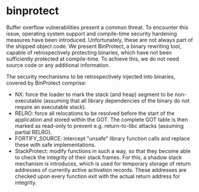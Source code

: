 binprotect
==========

Buffer overflow vulnerabilities present a common threat. To encounter this
issue, operating system support and compile-time security hardening measures
have been introduced.  Unfortunately, these are not always part of the shipped
object code. We present BinProtect, a binary rewriting tool, capable of
retrospectively protecting binaries, which have not been sufficiently protected
at compile-time. To achieve this, we do not need source code or any additional
information.

The security mechanisms to be retrospectively injected into binaries, covered
by BinProtect comprise: 

* NX: force the loader to mark the stack (and heap) segment to be
  non-executable (assuming that all library dependencies of the binary do not
  require an executable stack).
* RELRO: force all relocations to be resolved before the start of the
  application and stored within the GOT. The complete GOT table is then marked
  as read-only to prevent e.g. return-to-libc attacks (assuming partial RELRO).
* FORTIFY_SOURCE: intercept "unsafe" library function calls and replace these
  with safe implementations. 
* StackProtect: modify functions in such a way, so that they become able to
  check the integrity of their stack frames. For this, a shadow stack mechanism
  is introduces, which is used for temporary storage of return addresses of
  currently active activation records. These addresses are checked upon every
  function exit with the actual return address for integrity. 


